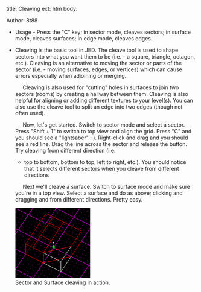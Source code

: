 title: Cleaving
ext: htm
body:

Author: 8t88

  - Usage - Press the "C" key; in sector mode, cleaves sectors; in
    surface mode, cleaves surfaces; in edge mode, cleaves edges.

  - Cleaving is the basic tool in JED. The cleave tool is used to shape
    sectors into what you want them to be (i.e. - a square, triangle,
    octagon, etc.). Cleaving is an alternative to moving the sector or
    parts of the sector (i.e. - moving surfaces, edges, or vertices)
    which can cause errors especially when adjoining or merging.
    
         Cleaving is also used for "cutting" holes in surfaces to join
    two sectors (rooms) by creating a hallway between them. Cleaving is
    also helpful for aligning or adding different textures to your
    level(s). You can also use the cleave tool to split an edge into two
    edges (though not often used).
    
         Now, let's get started. Switch to sector mode and select a
    sector. Press "Shift + 1" to switch to top view and align the grid.
    Press "C" and you should see a "lightsaber" : ). Right-click and
    drag and you should see a red line. Drag the line across the sector
    and release the button. Try cleaving from different direction (i.e.
    - top to bottom, bottom to top, left to right, etc.). You should
    notice that it selects different sectors when you cleave from
    different directions
    
         Next we'll cleave a surface. Switch to surface mode and make
    sure you're in a top view. Select a surface and do as above;
    clicking and dragging and from different directions. Pretty easy.
    
    ![](images/cleaving1.gif)  
    Sector and Surface cleaving in action.

